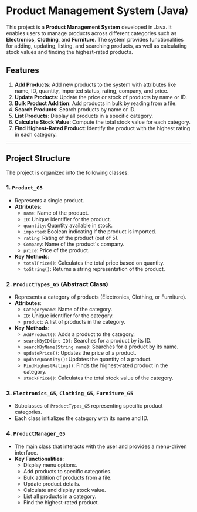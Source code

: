 # Product Management System (Java)

This project is a **Product Management System** developed in Java. It enables users to manage products across different categories such as **Electronics**, **Clothing**, and **Furniture**. The system provides functionalities for adding, updating, listing, and searching products, as well as calculating stock values and finding the highest-rated products.

## Features

1. **Add Products**: Add new products to the system with attributes like name, ID, quantity, imported status, rating, company, and price.
2. **Update Products**: Update the price or stock of products by name or ID.
3. **Bulk Product Addition**: Add products in bulk by reading from a file.
4. **Search Products**: Search products by name or ID.
5. **List Products**: Display all products in a specific category.
6. **Calculate Stock Value**: Compute the total stock value for each category.
7. **Find Highest-Rated Product**: Identify the product with the highest rating in each category.

---

## Project Structure

The project is organized into the following classes:

### 1. **`Product_G5`**
- Represents a single product.
- **Attributes**:
  - `name`: Name of the product.
  - `ID`: Unique identifier for the product.
  - `quantity`: Quantity available in stock.
  - `imported`: Boolean indicating if the product is imported.
  - `rating`: Rating of the product (out of 5).
  - `Company`: Name of the product's company.
  - `price`: Price of the product.
- **Key Methods**:
  - `totalPrice()`: Calculates the total price based on quantity.
  - `toString()`: Returns a string representation of the product.

### 2. **`ProductTypes_G5` (Abstract Class)**
- Represents a category of products (Electronics, Clothing, or Furniture).
- **Attributes**:
  - `Categoryname`: Name of the category.
  - `ID`: Unique identifier for the category.
  - `product`: A list of products in the category.
- **Key Methods**:
  - `AddProduct()`: Adds a product to the category.
  - `searchByID(int ID)`: Searches for a product by its ID.
  - `searchByName(String name)`: Searches for a product by its name.
  - `updatePrice()`: Updates the price of a product.
  - `updateQuantity()`: Updates the quantity of a product.
  - `FindHighestRating()`: Finds the highest-rated product in the category.
  - `stockPrice()`: Calculates the total stock value of the category.

### 3. **`Electronics_G5`, `Clothing_G5`, `Furniture_G5`**
- Subclasses of `ProductTypes_G5` representing specific product categories.
- Each class initializes the category with its name and ID.

### 4. **`ProductManager_G5`**
- The main class that interacts with the user and provides a menu-driven interface.
- **Key Functionalities**:
  - Display menu options.
  - Add products to specific categories.
  - Bulk addition of products from a file.
  - Update product details.
  - Calculate and display stock value.
  - List all products in a category.
  - Find the highest-rated product.

